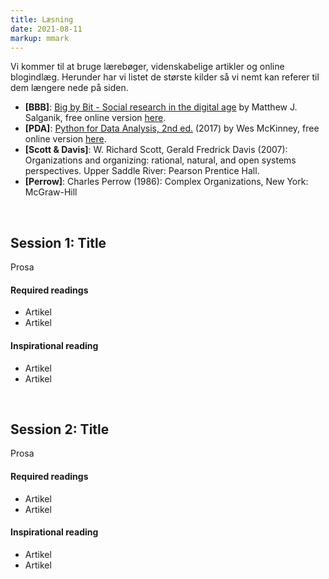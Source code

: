 ```yaml
---
title: Læsning
date: 2021-08-11
markup: mmark
---
```


Vi kommer til at bruge lærebøger, videnskabelige artikler og  online blogindlæg. Herunder har vi listet de største kilder så vi nemt kan referer til dem længere nede på siden. 

- **[BBB]**: [Big by Bit - Social research in the digital age](https://www.bitbybitbook.com/) by Matthew J. Salganik, free online version [here](https://www.bitbybitbook.com/en/1st-ed/preface/).
- **[PDA]**: [Python for Data Analysis, 2nd ed.](http://wesmckinney.com/pages/book.html) (2017) by Wes McKinney, free online version [here](https://bedford-computing.co.uk/learning/wp-content/uploads/2015/10/Python-for-Data-Analysis.pdf).
- **[Scott & Davis]**: W. Richard Scott, Gerald Fredrick Davis (2007): Organizations and organizing: rational, natural, and open systems perspectives. Upper Saddle River: Pearson Prentice Hall.
- **[Perrow]**: Charles Perrow (1986): Complex Organizations, New York: McGraw-Hill


&nbsp;
## Session 1: Title
Prosa
#### Required readings
- Artikel
- Artikel

#### Inspirational reading
- Artikel
- Artikel


&nbsp;
## Session 2: Title
Prosa

#### Required readings
- Artikel
- Artikel

#### Inspirational reading
- Artikel
- Artikel